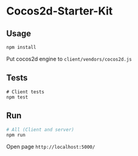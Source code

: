 # Cocos2d-Starter-Kit

## Usage

```sh
npm install
```

Put cocos2d engine to `client/vendors/cocos2d.js`

## Tests 

```
# Client tests
npm test
```

## Run

```sh
# All (Client and server)
npm run
```

Open page `http://localhost:5000/`
